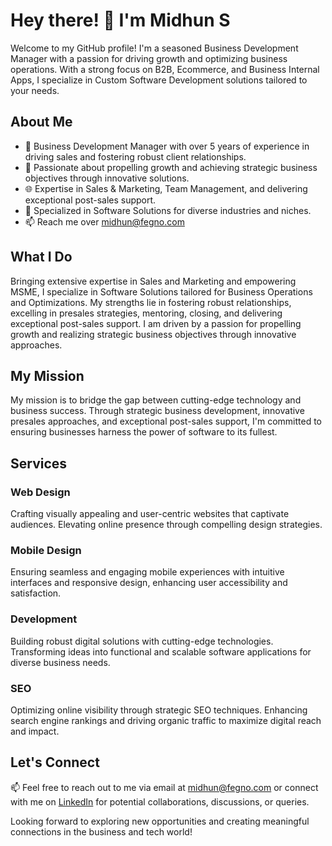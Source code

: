 
# Hey there! 👋 I'm Midhun S

Welcome to my GitHub profile! I'm a seasoned Business Development Manager with a passion for driving growth and optimizing business operations. With a strong focus on B2B, Ecommerce, and Business Internal Apps, I specialize in Custom Software Development solutions tailored to your needs.

## About Me

- 💼 Business Development Manager with over 5 years of experience in driving sales and fostering robust client relationships.
- 🚀 Passionate about propelling growth and achieving strategic business objectives through innovative solutions.
- 🌐 Expertise in Sales & Marketing, Team Management, and delivering exceptional post-sales support.
- 🎯 Specialized in Software Solutions for diverse industries and niches.
- 📫 Reach me over midhun@fegno.com

## What I Do
Bringing extensive expertise in Sales and Marketing and empowering MSME, I specialize in Software Solutions tailored for Business Operations and Optimizations. My strengths lie in fostering robust relationships, excelling in presales strategies, mentoring, closing, and delivering exceptional post-sales support. I am driven by a passion for propelling growth and realizing strategic business objectives through innovative approaches.

## My Mission
My mission is to bridge the gap between cutting-edge technology and business success. Through strategic business development, innovative presales approaches, and exceptional post-sales support, I'm committed to ensuring businesses harness the power of software to its fullest.

## Services

### Web Design
Crafting visually appealing and user-centric websites that captivate audiences. Elevating online presence through compelling design strategies.

### Mobile Design
Ensuring seamless and engaging mobile experiences with intuitive interfaces and responsive design, enhancing user accessibility and satisfaction.

### Development
Building robust digital solutions with cutting-edge technologies. Transforming ideas into functional and scalable software applications for diverse business needs.

### SEO
Optimizing online visibility through strategic SEO techniques. Enhancing search engine rankings and driving organic traffic to maximize digital reach and impact.

## Let's Connect

📫 Feel free to reach out to me via email at [midhun@fegno.com](mailto:midhun@fegno.com) or connect with me on [LinkedIn](https://www.linkedin.com/in/midhuns-/) for potential collaborations, discussions, or queries.

Looking forward to exploring new opportunities and creating meaningful connections in the business and tech world!

<!---
midhuns97/midhuns97 is a ✨ special ✨ repository because its `README.md` (this file) appears on your GitHub profile.
You can click the Preview link to take a look at your changes.
--->
